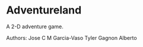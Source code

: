 Adventureland
=============

A 2-D adventure game.

Authors:
Jose C M Garcia-Vaso
Tyler Gagnon
Alberto

